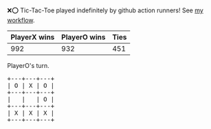 :x::o: Tic-Tac-Toe played indefinitely by github action runners! See [my workflow](.github/workflows/play.yaml).

|PlayerX wins|PlayerO wins|Ties|
|-|-|-|
|992|932|451|

PlayerO's turn.

<pre>
+---+---+---+
| O | X | O |
+---+---+---+
|   |   | O |
+---+---+---+
| X | X | X |
+---+---+---+
</pre>